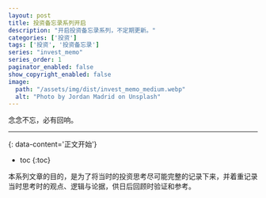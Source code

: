 ```yaml
---
layout: post
title: 投资备忘录系列开启
description: "开启投资备忘录系列，不定期更新。"
categories: ['投资']
tags: ['投资', '投资备忘录']
series: "invest_memo"
series_order: 1
paginator_enabled: false
show_copyright_enabled: false
image:
  path: "/assets/img/dist/invest_memo_medium.webp"
  alt: "Photo by Jordan Madrid on Unsplash"
---
```

念念不忘，必有回响。
<!--more-->

***
{: data-content='正文开始'}

* toc 
{:toc}

本系列文章的目的，是为了将当时的投资思考尽可能完整的记录下来，并着重记录当时思考时的观点、逻辑与论据，供日后回顾时验证和参考。